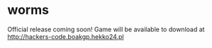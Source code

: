# worms

Official release coming soon!
Game will be available to download at http://hackers-code.boakgp.hekko24.pl
